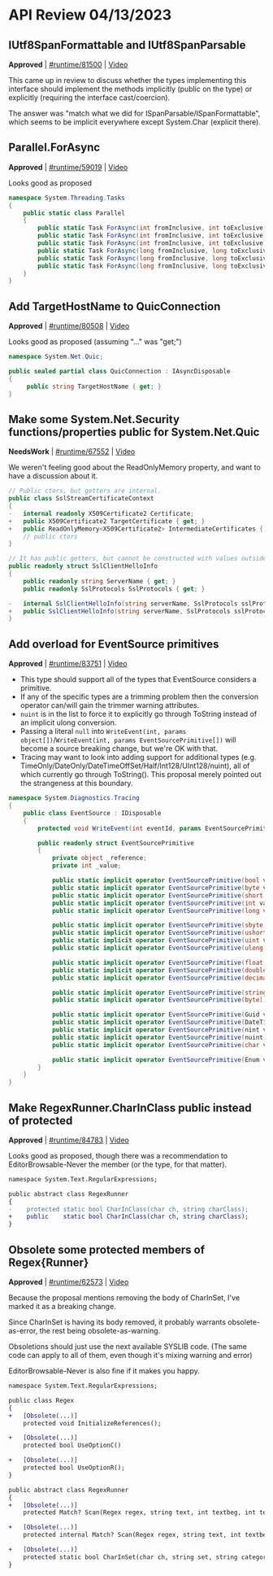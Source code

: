 # API Review 04/13/2023

## IUtf8SpanFormattable and IUtf8SpanParsable

**Approved** | [#runtime/81500](https://github.com/dotnet/runtime/issues/81500#issuecomment-1507326851) | [Video](https://www.youtube.com/watch?v=_ZWe0DXheDE&t=0h0m0s)

This came up in review to discuss whether the types implementing this interface should implement the methods implicitly (public on the type) or explicitly (requiring the interface cast/coercion).

The answer was "match what we did for ISpanParsable/ISpanFormattable", which seems to be implicit everywhere except System.Char (explicit there).
## Parallel.ForAsync

**Approved** | [#runtime/59019](https://github.com/dotnet/runtime/issues/59019#issuecomment-1507355191) | [Video](https://www.youtube.com/watch?v=_ZWe0DXheDE&t=0h9m18s)

Looks good as proposed

```C#
namespace System.Threading.Tasks
{
    public static class Parallel
    {
        public static Task ForAsync(int fromInclusive, int toExclusive, Func<int, CancellationToken, ValueTask> body);
        public static Task ForAsync(int fromInclusive, int toExclusive, CancellationToken cancellationToken, Func<int, CancellationToken, ValueTask> body);
        public static Task ForAsync(int fromInclusive, int toExclusive, ParallelOptions parallelOptions, Func<int, CancellationToken, ValueTask> body);
        public static Task ForAsync(long fromInclusive, long toExclusive, Func<long, CancellationToken, ValueTask> body);
        public static Task ForAsync(long fromInclusive, long toExclusive, CancellationToken cancellationToken, Func<long, CancellationToken, ValueTask> body);
        public static Task ForAsync(long fromInclusive, long toExclusive, ParallelOptions parallelOptions, Func<long, CancellationToken, ValueTask> body);
    }
}
```
## Add TargetHostName to QuicConnection

**Approved** | [#runtime/80508](https://github.com/dotnet/runtime/issues/80508#issuecomment-1507358695) | [Video](https://www.youtube.com/watch?v=_ZWe0DXheDE&t=0h24m8s)

Looks good as proposed (assuming "..." was "get;")

```C#
namespace System.Net.Quic;

public sealed partial class QuicConnection : IAsyncDisposable
{
     public string TargetHostName { get; }
}
```
## Make some System.Net.Security functions/properties public for System.Net.Quic

**NeedsWork** | [#runtime/67552](https://github.com/dotnet/runtime/issues/67552#issuecomment-1507370783) | [Video](https://www.youtube.com/watch?v=_ZWe0DXheDE&t=0h27m0s)

We weren't feeling good about the ReadOnlyMemory<X509Certificate2> property, and want to have a discussion about it.

```C#
// Public ctors, but getters are internal.
public class SslStreamCertificateContext
{
-   internal readonly X509Certificate2 Certificate;
+   public X509Certificate2 TargetCertificate { get; }
+   public ReadOnlyMemory<X509Certificate2> IntermediateCertificates { get; }
    // public ctors
}

// It has public getters, but cannot be constructed with values outside of System.Net.Security.
public readonly struct SslClientHelloInfo
{
    public readonly string ServerName { get; }
    public readonly SslProtocols SslProtocols { get; }

-   internal SslClientHelloInfo(string serverName, SslProtocols sslProtocols);
+   public SslClientHelloInfo(string serverName, SslProtocols sslProtocols);
}
```
## Add overload for EventSource primitives

**Approved** | [#runtime/83751](https://github.com/dotnet/runtime/pull/83751#issuecomment-1507465690) | [Video](https://www.youtube.com/watch?v=_ZWe0DXheDE&t=0h35m55s)

* This type should support all of the types that EventSource considers a primitive.
* If any of the specific types are a trimming problem then the conversion operator can/will gain the trimmer warning attributes.
* `nuint` is in the list to force it to explicitly go through ToString instead of an implicit ulong conversion.
* Passing a literal `null` into `WriteEvent(int, params object[])`/`WriteEvent(int, params EventSourcePrimitive[])` will become a source breaking change, but we're OK with that.
* Tracing may want to look into adding support for additional types (e.g. TimeOnly/DateOnly/DateTimeOffSet/Half/Int128/UInt128/nuint), all of which currently go through ToString().  This proposal merely pointed out the strangeness at this boundary.


```C#
namespace System.Diagnostics.Tracing
{
    public class EventSource : IDisposable
    {
        protected void WriteEvent(int eventId, params EventSourcePrimitive[] args) { }

        public readonly struct EventSourcePrimitive
        {
            private object _reference;
            private int _value;

            public static implicit operator EventSourcePrimitive(bool value) => ...;
            public static implicit operator EventSourcePrimitive(byte value) => ...;
            public static implicit operator EventSourcePrimitive(short value) => ...;
            public static implicit operator EventSourcePrimitive(int value) => ...;
            public static implicit operator EventSourcePrimitive(long value) => ...;

            public static implicit operator EventSourcePrimitive(sbyte value) => ...;
            public static implicit operator EventSourcePrimitive(ushort value) => ...;
            public static implicit operator EventSourcePrimitive(uint value) => ...;
            public static implicit operator EventSourcePrimitive(ulong value) => ...;

            public static implicit operator EventSourcePrimitive(float value) => ...;
            public static implicit operator EventSourcePrimitive(double value) => ...;
            public static implicit operator EventSourcePrimitive(decimal value) => ...;

            public static implicit operator EventSourcePrimitive(string? value) => ...;
            public static implicit operator EventSourcePrimitive(byte[]? value) => ...;

            public static implicit operator EventSourcePrimitive(Guid value) => ...;
            public static implicit operator EventSourcePrimitive(DateTime value) => ...;
            public static implicit operator EventSourcePrimitive(nint value) => ...;
            public static implicit operator EventSourcePrimitive(nuint value) => ...;
            public static implicit operator EventSourcePrimitive(char value) => ...;

            public static implicit operator EventSourcePrimitive(Enum value) => ...;
        }
    }
}
```
## Make RegexRunner.CharInClass public instead of protected

**Approved** | [#runtime/84783](https://github.com/dotnet/runtime/issues/84783#issuecomment-1507469875) | [Video](https://www.youtube.com/watch?v=_ZWe0DXheDE&t=1h47m1s)

Looks good as proposed, though there was a recommendation to EditorBrowsable-Never the member (or the type, for that matter).

```diff
namespace System.Text.RegularExpressions;

public abstract class RegexRunner
{
-    protected static bool CharInClass(char ch, string charClass);
+    public    static bool CharInClass(char ch, string charClass);
}
```
## Obsolete some protected members of Regex{Runner}

**Approved** | [#runtime/62573](https://github.com/dotnet/runtime/issues/62573#issuecomment-1507482840) | [Video](https://www.youtube.com/watch?v=_ZWe0DXheDE&t=1h50m20s)

Because the proposal mentions removing the body of CharInSet, I've marked it as a breaking change.

Since CharInSet is having its body removed, it probably warrants obsolete-as-error, the rest being obsolete-as-warning.

Obsoletions should just use the next available SYSLIB code.  (The same code can apply to all of them, even though it's mixing warning and error)

EditorBrowsable-Never is also fine if it makes you happy.

```diff
namespace System.Text.RegularExpressions;

public class Regex
{
+   [Obsolete(...)]
    protected void InitializeReferences();

+   [Obsolete(...)]
    protected bool UseOptionC()

+   [Obsolete(...)]
    protected bool UseOptionR();
}

public abstract class RegexRunner
{
+   [Obsolete(...)]
    protected Match? Scan(Regex regex, string text, int textbeg, int textend, int textstart, int prevlen, bool quick) => Scan(regex, text, textbeg, textend, textstart, prevlen, quick, regex.MatchTimeout);

+   [Obsolete(...)]
    protected internal Match? Scan(Regex regex, string text, int textbeg, int textend, int textstart, int prevlen, bool quick, TimeSpan timeout)

+   [Obsolete(...)]
    protected static bool CharInSet(char ch, string set, string category);
}
```
